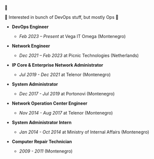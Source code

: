 👋 

👀 Interested in bunch of DevOps stuff, but mostly Ops 🌱

- **DevOps Engineer**
  - *Feb 2023 – Present* at Vega IT Omega (Montenegro)

- **Network Engineer**
  - *Dec 2021 – Feb 2023* at Picnic Technologies (Netherlands)

- **IP Core & Enterprise Network Administrator**
  - *Jul 2019 - Dec 2021* at Telenor (Montenegro)

- **System Administrator**
  - *Dec 2017 - Jul 2019* at Portonovi (Montenegro)

- **Network Operation Center Engineer**
  - *Nov 2014 - Aug 2017* at Telenor (Montenegro)

- **System Administrator Intern**
  - *Jan 2014 - Oct 2014* at Ministry of Internal Affairs (Montenegro)

- **Computer Repair Technician**
  - *2009 - 2011* (Montenegro)
